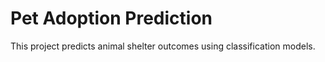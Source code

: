 # Pet Adoption Prediction
This project predicts animal shelter outcomes using classification models.
